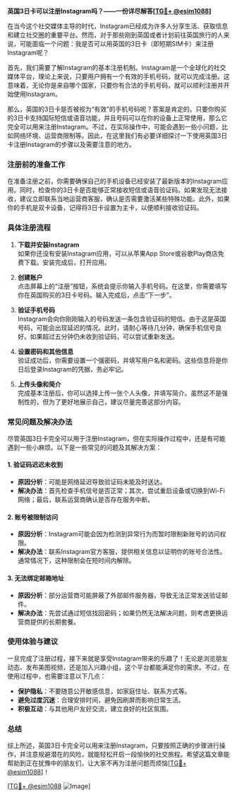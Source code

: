 **英国3日卡可以注册Instagram吗？——一份详尽解答[[TG💪+ @esim1088](https://t.me/s/esim1088)]**

在当今这个社交媒体主导的时代，Instagram已经成为许多人分享生活、获取信息和建立社交圈的重要平台。然而，对于那些刚到英国或者计划前往英国旅行的人来说，可能面临一个问题：我是否可以用英国的3日卡（即短期SIM卡）来注册Instagram呢？

首先，我们需要了解Instagram的基本注册机制。Instagram是一个全球化的社交媒体平台，理论上来说，只要用户拥有一个有效的手机号码，就可以完成注册。这意味着，无论你是来自哪个国家，只要你有合法的手机号码，就可以顺利注册并开始使用Instagram。

那么，英国的3日卡是否被视为“有效”的手机号码呢？答案是肯定的。只要你购买的3日卡支持国际短信或语音功能，并且号码可以在你的设备上正常使用，那么它完全可以用来注册Instagram。不过，在实际操作中，可能会遇到一些小问题，比如网络环境、运营商限制等。因此，在这里我们有必要详细探讨一下使用英国3日卡注册Instagram的步骤以及需要注意的地方。

### 注册前的准备工作

在准备注册之前，你需要确保自己的手机设备已经安装了最新版本的Instagram应用。同时，检查你的3日卡是否能够正常接收短信或语音验证码。如果发现无法接收，建议立即联系当地运营商客服，确认是否需要激活某些特殊功能。此外，如果你的手机是双卡设备，记得将3日卡设置为主卡，以便顺利接收验证码。

### 具体注册流程

1. **下载并安装Instagram**  
   如果你还没有安装Instagram应用，可以从苹果App Store或谷歌Play商店免费下载。安装完成后，打开应用。

2. **创建账户**  
   点击屏幕上的“注册”按钮，系统会提示你输入手机号码。在这里，你需要填写你在英国购买的3日卡号码。输入完成后，点击“下一步”。

3. **验证手机号码**  
   Instagram会向你刚刚输入的号码发送一条包含验证码的短信。由于这是英国号码，可能会出现延迟的情况。此时，请耐心等待几分钟，确保手机信号良好。如果超过五分钟仍未收到验证码，可以尝试重新发送。

4. **设置密码和其他信息**  
   验证成功后，你需要设置一个强密码，并填写用户名和密码。这些信息将是你日后登录Instagram的凭据，务必牢记。

5. **上传头像和简介**  
   完成基本注册后，你可以选择上传一张个人头像，并填写简介。虽然这不是强制性的，但为了更好地展示自己，建议尽量完善这部分内容。

### 常见问题及解决办法

尽管英国3日卡完全可以用于注册Instagram，但在实际操作过程中，还是有可能遇到一些小麻烦。以下是一些常见的问题及其解决方案：

#### 1. 验证码迟迟未收到
   - **原因分析**：可能是网络延迟导致验证码未能及时送达。
   - **解决办法**：首先检查手机信号是否正常；其次，尝试重启设备或切换到Wi-Fi网络；最后，联系运营商确认是否存在服务中断。

#### 2. 账号被限制访问
   - **原因分析**：Instagram可能会因为检测到异常行为而暂时限制新账号的访问权限。
   - **解决办法**：联系Instagram官方客服，提供相关信息以证明你的账号合法性。通常情况下，这种限制会在短时间内解除。

#### 3. 无法绑定邮箱地址
   - **原因分析**：部分运营商可能屏蔽了外部邮件服务器，导致无法正常发送验证邮件。
   - **解决办法**：先尝试通过短信找回密码；如果仍然无法解决问题，则考虑更换运营商提供的长期套餐。

### 使用体验与建议

一旦完成了注册过程，接下来就是享受Instagram带来的乐趣了！无论是浏览朋友动态、发布美图视频，还是加入兴趣小组，这个平台都能满足你的需求。不过，在使用过程中，也需要注意以下几点：

- **保护隐私**：不要随意公开敏感信息，如家庭住址、联系方式等。
- **避免过度沉迷**：合理安排时间，避免因刷屏而影响日常生活。
- **积极互动**：与其他用户友好交流，建立良好的社区氛围。

### 总结

综上所述，英国3日卡完全可以用来注册Instagram，只要按照正确的步骤进行操作，并注意规避潜在的风险，就能轻松开启一段愉快的社交旅程。希望这篇文章能帮助到正在犹豫中的朋友们，让大家不再为注册问题而烦恼[[TG💪+ @esim1088](https://t.me/s/esim1088)]！

[[TG💪+ @esim1088](https://t.me/s/esim1088) ![Image](https://i.postimg.cc/4NQfJmqS/Snipaste-2025-05-13-00-14-12.png)]